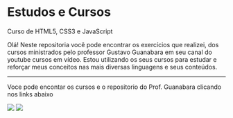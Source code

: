 # <h1>Estudos e Cursos</h1>
Curso de HTML5, CSS3 e JavaScript

Olá! Neste repositoria você pode encontrar os exercícios que realizei, dos cursos ministrados pelo professor Gustavo Guanabara em seu canal do youtube cursos em vídeo. 
Estou utilizando os seus cursos para estudar e reforçar meus conceitos nas mais diversas linguagens e seus conteúdos.
<div>
  <hr>
  <p>Voce pode encontar os cursos e o repositorio do Prof. Guanabara clicando nos links abaixo</p>
  <a href = "https://www.youtube.com/@CursoemVideo" target="_blank" rel="external"><img src="https://img.shields.io/badge/-Youtube-%23E4405F?style=for-the-badge&logo=youtube&logoColor=white" target="_blank" rel="external"></a>
  <a href = "https://github.com/gustavoguanabara" target="_blank" rel="external"><img src="https://img.shields.io/badge/-github-%23333?style=for-the-badge&logo=github&logoColor=white" target="_blank" rel="external"></a>
</div>
